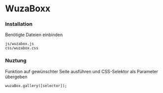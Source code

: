 
WuzaBoxx
=================================

### Installation
Benötigte Dateien einbinden

    js/wuzabox.js  
    css/wuzabox.css


### Nuztung

Funktion auf gewünschter Seite ausführen und CSS-Selektor als Parameter übergeben

    wuzaBox.gallery([selector]);